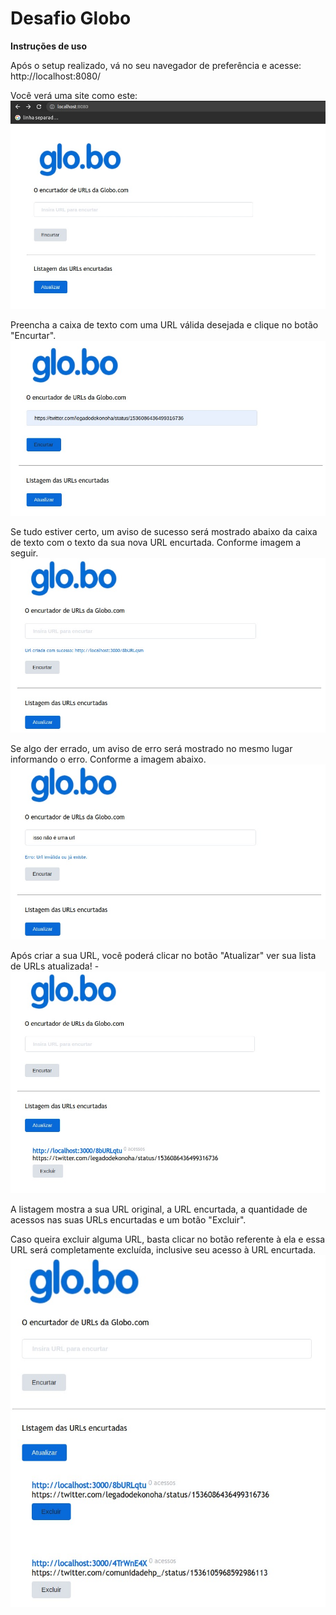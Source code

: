 # Desafio Globo

**Instruções de uso**

Após o setup realizado, vá no seu navegador de preferência e acesse: http://localhost:8080/

Você verá uma site como este:
![Imagem do site](/imagens/pagina_inicia.jpeg)

Preencha a caixa de texto com uma URL válida desejada e clique no botão "Encurtar".
![Imagem exemplo encurtar](/imagens/exemplo_encurtar.jpeg)

Se tudo estiver certo, um aviso de sucesso será mostrado abaixo da caixa de texto com o texto da sua nova URL encurtada. Conforme imagem a seguir.
![Imagem encurtada com sucesso](/imagens/sucesso_encurtar.jpeg)

Se algo der errado, um aviso de erro será mostrado no mesmo lugar informando o erro. Conforme a imagem abaixo.
![Imagem erro ao encurtar](/imagens/erro_encurtar.jpeg)

Após criar a sua URL, você poderá clicar no botão "Atualizar" ver sua lista de URLs atualizada!
-![Imagem botão atualizar](/imagens/listagem_urls.jpeg)

A listagem mostra a sua URL original, a URL encurtada, a quantidade de acessos nas suas URLs encurtadas e um botão "Excluir".

Caso queira excluir alguma URL, basta clicar no botão referente à ela e essa URL será completamente excluída, inclusive seu acesso à URL encurtada.
![Imagem excluir URL](/imagens/excluir_url.jpeg)

